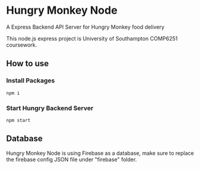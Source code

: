 # Hungry Monkey Node
A Express Backend API Server for Hungry Monkey food delivery 

This node.js express project is University of Southampton COMP6251 coursework.

## How to use

### Install Packages
```
npm i
```
### Start Hungry Backend Server
```
npm start
```

## Database
Hungry Monkey Node is using Firebase as a database, make sure to replace the firebase config JSON file under "firebase" folder.
